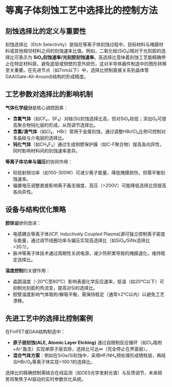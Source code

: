 # 等离子体刻蚀工艺中选择比的控制方法

## 刻蚀选择比的定义与重要性

刻蚀选择比（Etch Selectivity）是指在等离子体刻蚀过程中，目标材料与掩膜材料或其他相邻材料之间的刻蚀速率比值。例如，二氧化硅(SiO₂)相对于光刻胶的选择比可表示为 **SiO₂刻蚀速率/光刻胶刻蚀速率**。高选择比意味着刻蚀工艺能精确停止在特定材料层，避免底层或侧壁的意外损伤，这对半导体器件制造中的图形转移至关重要。在先进节点（如7nm以下）中，选择比控制直接关系到晶体管GAA(Gate-All-Around)结构的形成精度。

## 工艺参数对选择比的影响机制

**气体化学组分**是核心调控因素：
- **含氟气体**（如CF₄、SF₆）对硅(Si)刻蚀选择比高，但对SiO₂较低；添加O₂可提高聚合物钝化层的形成，从而调节选择比。
- **含氯/溴气体**（如Cl₂、HBr）常用于金属刻蚀，通过调整HBr/Cl₂比例可控制对多晶硅与介电层的选择比。
- **钝化气体**（如CH₂F₂）通过生成侧壁保护膜（如C-F聚合物）提高各向异性，同时影响材料间的刻蚀速率差异。

**等离子体功率与偏压**的协同作用：
- 较低射频功率（如100-300W）可减少离子能量，降低掩膜损伤，但需平衡刻蚀速率。
- 偏置电压调整直接影响离子轰击强度，高压（>200V）可能降低选择比但提高各向异性。

## 设备与结构优化策略

**腔体设计**的改进：
- 电感耦合等离子体(ICP, Inductively Coupled Plasma)源可独立控制离子密度与能量，通过调节线圈功率与偏压实现高选择比（如SiO₂/SiNx选择比>30:1）。
- 脉冲等离子体技术通过周期性关闭电源，减少热积累导致的掩膜退化，维持稳定选择比。

**温度控制**的关键作用：
- 晶圆温度（-20°C至80°C）影响表面化学反应速率，低温（如20°C以下）可抑制光刻胶的热流变，提高对Si的选择比。
- 腔壁温度影响气体吸附/解吸平衡，需保持稳定（通常±2°C以内）以避免工艺漂移。

## 先进工艺中的选择比控制案例

在FinFET或GAA结构制造中：
- **原子层刻蚀(ALE, Atomic Layer Etching)** 通过自限制反应循环（如Cl₂吸附+Ar⁺轰击）实现单原子层去除，选择比可达∞（完全停止在界面层）。
- **混合气体方案**：例如在SiGe/Si刻蚀中，采用HF/NH₃预处理形成牺牲层，再结合HBr/O₂等离子体实现>100:1的选择比。

选择比的精确控制需结合在线监测（如OES光学发射光谱）与反馈调节，未来趋势将聚焦于AI驱动的实时参数优化系统。